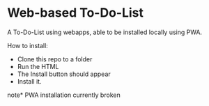 # Web-based To-Do-List

A To-Do-List using webapps, able to be installed locally using PWA.

How to install:
- Clone this repo to a folder
- Run the HTML
- The Install button should appear
- Install it.

note* PWA installation currently broken